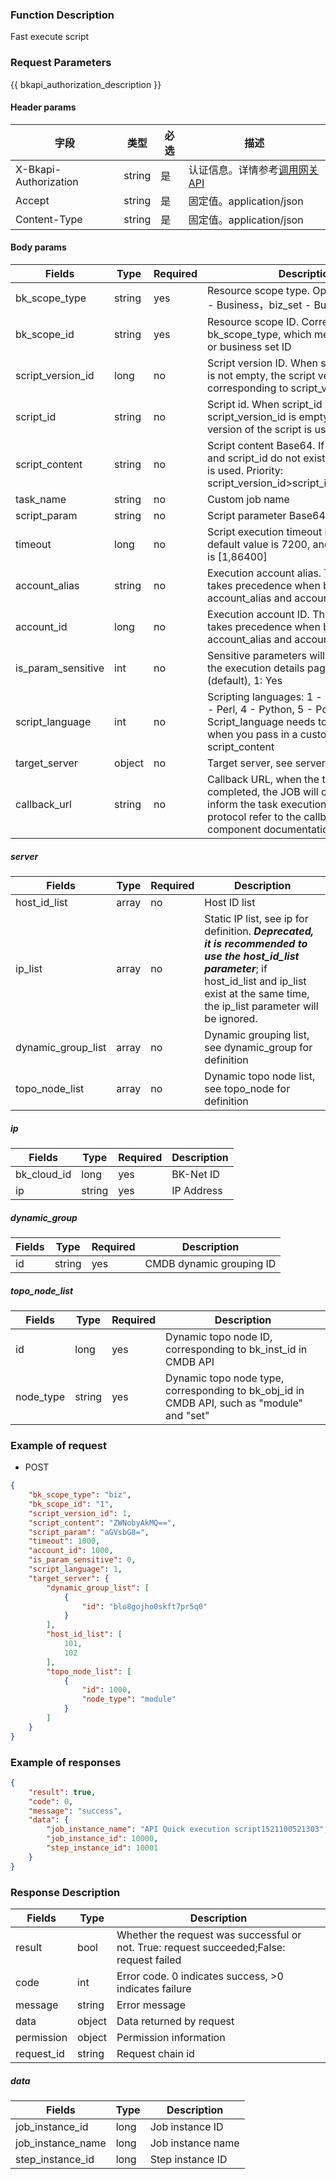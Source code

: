 ### Function Description

Fast execute script

### Request Parameters

{{ bkapi_authorization_description }}

#### Header params

| 字段      |  类型      | 必选   |  描述      |
|-----------|------------|--------|------------|
| X-Bkapi-Authorization       |  string    | 是     | 认证信息。详情参考[调用网关 API](https://github.com/TencentBlueKing/BKDocs/blob/master/ZH/7.0/APIGateway/apigateway/use-api/use-apigw-api.md) |
| Accept       |  string    | 是     | 固定值。application/json|
| Content-Type |  string    | 是     | 固定值。application/json|

#### Body params

| Fields  |  Type  | Required | Description |
|---------------|------------|--------|------------|
| bk_scope_type | string | yes  | Resource scope type. Optional values: biz - Business，biz_set - Business Set |
| bk_scope_id | string | yes | Resource scope ID. Corresponds to bk_scope_type, which means business ID or business set ID |
| script_version_id |  long       |  no   | Script version ID. When script_version_id is not empty, the script version corresponding to script_version_id is used|
| script_id | string | no |Script id. When script_id is passed in and script_version_id is empty, the online version of the script is used|
| script_content | string | no |Script content Base64. If script_version_id and script_id do not exist, script_content is used. Priority: script_version_id>script_id>script_content|
| task_name      |   string    |  no   | Custom job name|
| script_param   |   string    |  no   | Script parameter Base64 encoding.|
| timeout |  long       |  no   | Script execution timeout in seconds. The default value is 7200, and the value range is [1,86400]|
| account_alias |  string    |  no       | Execution account alias.  The account_id takes precedence when both account_alias and account_id exist. |
| account_id | long | no |Execution account ID. The account_id takes precedence when both account_alias and account_id exist. |
| is_param_sensitive |  int   |  no   | Sensitive parameters will be hidden on the execution details page, 0: No (default), 1: Yes|
| script_language |  int       |  no |Scripting languages: 1 - shell, 2 - bat, 3 - Perl, 4 - Python, 5 - PowerShell. Script_language needs to be specified when you pass in a custom script using script_content|
| target_server    |  object | no   | Target server, see server definition|
| callback_url |  string   |  no       | Callback URL, when the task execution is completed, the JOB will call this URL to inform the task execution result. Callback protocol refer to the callback_protocol component documentation|

##### server
| Fields             | Type  | Required | Description                                             |
| ------------------ | ----- | -------- | ------------------------------------------------------- |
| host_id_list       | array | no       | Host ID list         |
| ip_list            | array | no       | Static IP list, see ip for definition. ***Deprecated, it is recommended to use the host_id_list parameter***; if host_id_list and ip_list exist at the same time, the ip_list parameter will be ignored.                 |
| dynamic_group_list | array | no       | Dynamic grouping list, see dynamic_group for definition |
| topo_node_list     | array | no       | Dynamic topo node list, see topo_node for definition    |

##### ip

| Fields |  Type  | Required | Description |
|-----------|------------|--------|------------|
| bk_cloud_id |  long    | yes  | BK-Net ID |
| ip          |  string | yes  | IP Address |

##### dynamic_group

| Fields | Type   | Required | Description    |
| ------ | ------ | -------- | -------------- |
| id     |  string | yes      | CMDB dynamic grouping ID|

##### topo_node_list

| Fields |  Type  | Required | Description |
|-----------|------------|--------|------------|
| id               |  long   |  yes  |Dynamic topo node ID, corresponding to bk_inst_id in CMDB API|
| node_type        |  string | yes |Dynamic topo node type, corresponding to bk_obj_id in CMDB API, such as "module" and "set"|

### Example of request

- POST
```json
{
    "bk_scope_type": "biz",
    "bk_scope_id": "1",
    "script_version_id": 1,
    "script_content": "ZWNobyAkMQ==",
    "script_param": "aGVsbG8=",
    "timeout": 1000,
    "account_id": 1000,
    "is_param_sensitive": 0,
    "script_language": 1,
    "target_server": {
        "dynamic_group_list": [
            {
                "id": "blo8gojho0skft7pr5q0"
            }
        ],
        "host_id_list": [
            101,
            102
        ],
        "topo_node_list": [
            {
                "id": 1000,
                "node_type": "module"
            }
        ]
    }
}
```

### Example of responses
```json
{
    "result": true,
    "code": 0,
    "message": "success",
    "data": {
        "job_instance_name": "API Quick execution script1521100521303",
        "job_instance_id": 10000,
        "step_instance_id": 10001
    }
}
```

### Response Description

| Fields | Type  | Description |
|-----------|-----------|-----------|
| result       |  bool   | Whether the request was successful or not. True: request succeeded;False: request failed|
| code         |  int    | Error code. 0 indicates success, >0 indicates failure|
| message      |  string |Error message|
| data         |  object |Data returned by request|
| permission   |  object |Permission information|
| request_id   |  string |Request chain id|

##### data

| Fields | Type  | Description |
|-----------|-----------|-----------|
| job_instance_id     |  long      | Job instance ID|
| job_instance_name   |  long      | Job instance name|
| step_instance_id    |  long      | Step instance ID|

